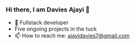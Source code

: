 ### Hi there, I am Davies Ajayi 👋

- 🔭 Fullstack developer
- Five ongoing projects in the tuck
- 📫 How to reach me: ajayidavies7@gmail.com


